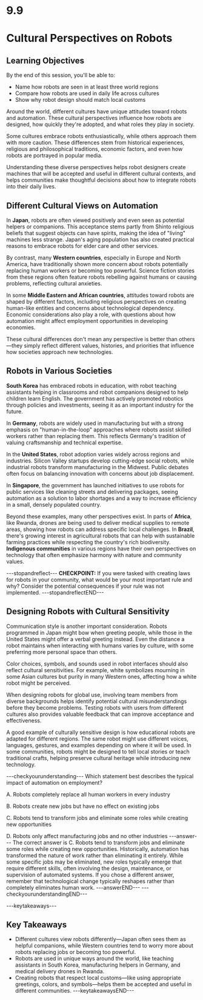 # 9.9

# Cultural Perspectives on Robots

## Learning Objectives

By the end of this session, you'll be able to:
- Name how robots are seen in at least three world regions
- Compare how robots are used in daily life across cultures
- Show why robot design should match local customs

Around the world, different cultures have unique attitudes toward robots and automation. These cultural perspectives influence how robots are designed, how quickly they're adopted, and what roles they play in society.

Some cultures embrace robots enthusiastically, while others approach them with more caution. These differences stem from historical experiences, religious and philosophical traditions, economic factors, and even how robots are portrayed in popular media.

Understanding these diverse perspectives helps robot designers create machines that will be accepted and useful in different cultural contexts, and helps communities make thoughtful decisions about how to integrate robots into their daily lives.

## Different Cultural Views on Automation

In **Japan**, robots are often viewed positively and even seen as potential helpers or companions. This acceptance stems partly from Shinto religious beliefs that suggest objects can have spirits, making the idea of "living" machines less strange. Japan's aging population has also created practical reasons to embrace robots for elder care and other services.

By contrast, many **Western countries**, especially in Europe and North America, have traditionally shown more concern about robots potentially replacing human workers or becoming too powerful. Science fiction stories from these regions often feature robots rebelling against humans or causing problems, reflecting cultural anxieties.

In some **Middle Eastern and African countries**, attitudes toward robots are shaped by different factors, including religious perspectives on creating human-like entities and concerns about technological dependency. Economic considerations also play a role, with questions about how automation might affect employment opportunities in developing economies.

These cultural differences don't mean any perspective is better than others—they simply reflect different values, histories, and priorities that influence how societies approach new technologies.

## Robots in Various Societies
**South Korea** has embraced robots in education, with robot teaching assistants helping in classrooms and robot companions designed to help children learn English. The government has actively promoted robotics through policies and investments, seeing it as an important industry for the future.

In **Germany**, robots are widely used in manufacturing but with a strong emphasis on "human-in-the-loop" approaches where robots assist skilled workers rather than replacing them. This reflects Germany's tradition of valuing craftsmanship and technical expertise.

In the **United States**, robot adoption varies widely across regions and industries. Silicon Valley startups develop cutting-edge social robots, while industrial robots transform manufacturing in the Midwest. Public debates often focus on balancing innovation with concerns about job displacement.

In **Singapore**, the government has launched initiatives to use robots for public services like cleaning streets and delivering packages, seeing automation as a solution to labor shortages and a way to increase efficiency in a small, densely populated country.

Beyond these examples, many other perspectives exist. In parts of **Africa**, like Rwanda, drones are being used to deliver medical supplies to remote areas, showing how robots can address specific local challenges. In **Brazil**, there's growing interest in agricultural robots that can help with sustainable farming practices while respecting the country's rich biodiversity. **Indigenous communities** in various regions have their own perspectives on technology that often emphasize harmony with nature and community values.

---stopandreflect---
**CHECKPOINT:** If you were tasked with creating laws for robots in your community, what would be your most important rule and why? Consider the potential consequences if your rule was not implemented.
---stopandreflectEND---

## Designing Robots with Cultural Sensitivity

Communication style is another important consideration. Robots programmed in Japan might bow when greeting people, while those in the United States might offer a verbal greeting instead. Even the distance a robot maintains when interacting with humans varies by culture, with some preferring more personal space than others.

Color choices, symbols, and sounds used in robot interfaces should also reflect cultural sensitivities. For example, white symbolizes mourning in some Asian cultures but purity in many Western ones, affecting how a white robot might be perceived.

When designing robots for global use, involving team members from diverse backgrounds helps identify potential cultural misunderstandings before they become problems. Testing robots with users from different cultures also provides valuable feedback that can improve acceptance and effectiveness.

A good example of culturally sensitive design is how educational robots are adapted for different regions. The same robot might use different voices, languages, gestures, and examples depending on where it will be used. In some communities, robots might be designed to tell local stories or teach traditional crafts, helping preserve cultural heritage while introducing new technology.

---checkyourunderstanding---
Which statement best describes the typical impact of automation on employment?

A. Robots completely replace all human workers in every industry

B. Robots create new jobs but have no effect on existing jobs

C. Robots tend to transform jobs and eliminate some roles while creating new opportunities

D. Robots only affect manufacturing jobs and no other industries
---answer---
The correct answer is C. Robots tend to transform jobs and eliminate some roles while creating new opportunities. Historically, automation has transformed the nature of work rather than eliminating it entirely. While some specific jobs may be eliminated, new roles typically emerge that require different skills, often involving the design, maintenance, or supervision of automated systems. If you chose a different answer, remember that technological change typically reshapes rather than completely eliminates human work.
---answerEND---
---checkyourunderstandingEND---

---keytakeaways---
## Key Takeaways
- Different cultures view robots differently—Japan often sees them as helpful companions, while Western countries tend to worry more about robots replacing jobs or becoming too powerful.
- Robots are used in unique ways around the world, like teaching assistants in South Korea, manufacturing helpers in Germany, and medical delivery drones in Rwanda.
- Creating robots that respect local customs—like using appropriate greetings, colors, and symbols—helps them be accepted and useful in different communities.
---keytakeawaysEND---